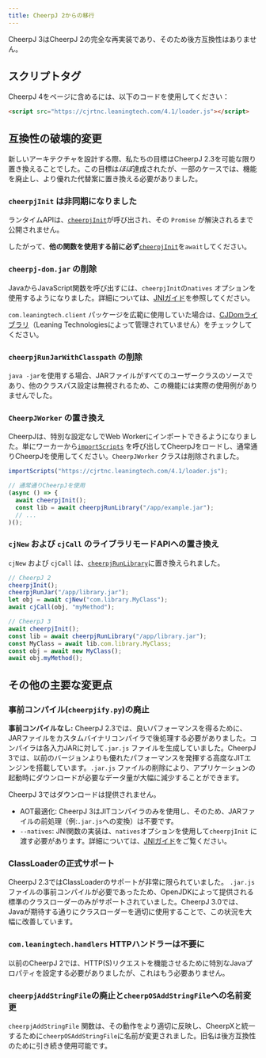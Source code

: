 ```yaml
---
title: CheerpJ 2からの移行
---
```


CheerpJ 3はCheerpJ 2の完全な再実装であり、そのため後方互換性はありません。

## スクリプトタグ

CheerpJ 4をページに含めるには、以下のコードを使用してください：

```html
<script src="https://cjrtnc.leaningtech.com/4.1/loader.js"></script>
```

## 互換性の破壊的変更

新しいアーキテクチャを設計する際、私たちの目標はCheerpJ 2.3を可能な限り置き換えることでした。この目標は*ほぼ*達成されたが、一部のケースでは、機能を廃止し、より優れた代替案に置き換える必要がありました。

### `cheerpjInit` は非同期になりました

ランタイムAPIは、[`cheerpjInit`]が呼び出され、その `Promise` が解決されるまで公開されません。

したがって、**他の関数を使用する前に必ず**[`cheerpjInit`]を`await`してください。

### `cheerpj-dom.jar` の削除

JavaからJavaScript関数を呼び出すには、`cheerpjInit`の`natives` オプションを使用するようになりました。詳細については、[JNIガイド]を参照してください。

`com.leaningtech.client` パッケージを広範に使用していた場合は、[CJDomライブラリ](https://github.com/reportmill/CJDom)（Leaning Technologiesによって管理されていません）をチェックしてください。

### `cheerpjRunJarWithClasspath` の削除

`java -jar`を使用する場合、JARファイルがすべてのユーザークラスのソースであり、他のクラスパス設定は無視されるため、この機能には実際の使用例がありませんでした。

### `CheerpJWorker` の置き換え

CheerpJは、特別な設定なしでWeb Workerにインポートできるようになりました。単にワーカーから[`importScripts`](https://developer.mozilla.org/ja/docs/Web/API/WorkerGlobalScope/importScripts) を呼び出してCheerpJをロードし、通常通りCheerpJを使用してください。`CheerpJWorker` クラスは削除されました。

```js
importScripts("https://cjrtnc.leaningtech.com/4.1/loader.js");

// 通常通りCheerpJを使用
(async () => {
  await cheerpjInit();
  const lib = await cheerpjRunLibrary("/app/example.jar");
  // ...
)();
```

### `cjNew` および `cjCall` のライブラリモードAPIへの置き換え

`cjNew` および `cjCall` は、[`cheerpjRunLibrary`]に置き換えられました。

```js
// CheerpJ 2
cheerpjInit();
cheerpjRunJar("/app/library.jar");
let obj = await cjNew("com.library.MyClass");
await cjCall(obj, "myMethod");
```

```js
// CheerpJ 3
await cheerpjInit();
const lib = await cheerpjRunLibrary("/app/library.jar");
const MyClass = await lib.com.library.MyClass;
const obj = await new MyClass();
await obj.myMethod();
```

## その他の主要な変更点

<!-- TODO: copy from cheerpj-3-deep-dive blog post -->

### 事前コンパイル(`cheerpjify.py`)の廃止

**事前コンパイルなし:** CheerpJ 2.3では、良いパフォーマンスを得るために、JARファイルをカスタムバイナリコンパイラで後処理する必要がありました。コンパイラは各入力JARに対して`.jar.js` ファイルを生成していました。CheerpJ 3では、以前のバージョンよりも優れたパフォーマンスを発揮する高度なJITエンジンを搭載しています。`.jar.js` ファイルの削除により、アプリケーションの起動時にダウンロードが必要なデータ量が大幅に減少することができます。

CheerpJ 3ではダウンロードは提供されません。

- AOT最適化: CheerpJ 3はJITコンパイラのみを使用し、そのため、JARファイルの前処理（例:`.jar.js`への変換）は不要です。
- `--natives`: JNI関数の実装は、`natives`オプションを使用して`cheerpjInit` に渡す必要があります。詳細については、[JNIガイド]をご覧ください。

### ClassLoaderの正式サポート

CheerpJ 2.3ではClassLoaderのサポートが非常に限られていました。 `.jar.js`ファイルの事前コンパイルが必要であったため、OpenJDKによって提供される標準のクラスローダーのみがサポートされていました。CheerpJ 3.0では、Javaが期待する通りにクラスローダーを適切に使用することで、この状況を大幅に改善しています。

### `com.leaningtech.handlers` HTTPハンドラーは不要に

以前のCheerpJ 2では、HTTP(S)リクエストを機能させるために特別なJavaプロパティを設定する必要がありましたが、これはもう必要ありません。

### `cheerpjAddStringFile`の廃止と`cheerpOSAddStringFile`への名前変更

`cheerpjAddStringFile` 関数は、その動作をより適切に反映し、CheerpXと統一するために`cheerpOSAddStringFile`に名前が変更されました。旧名は後方互換性のために引き続き使用可能です。

[`cheerpjInit`]: /docs/ja/reference/cheerpjInit
[`cheerpjRunLibrary`]: /docs/ja/reference/cheerpjRunLibrary
[`cheerpjRunMain`]: /docs/ja/reference/cheerpjRunMain
[JNIガイド]: /docs/ja/guides/Implementing-Java-native-methods-in-JavaScript
